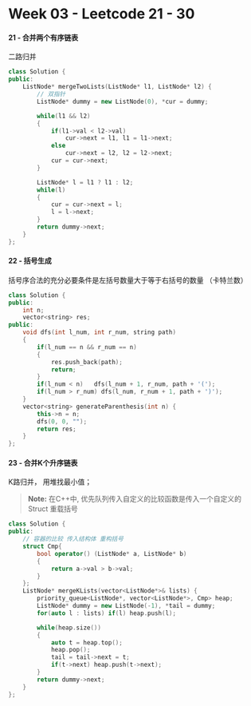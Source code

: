 <!--
 * @Description: 
 * @Versions: 
 * @Author: Vernon Cui
 * @Github: https://github.com/vernon97
 * @Date: 2020-11-20 21:48:53
 * @LastEditors: Vernon Cui
 * @LastEditTime: 2020-11-21 00:21:11
 * @FilePath: /Leetcode-notes/week03.md
-->
# Week 03 - Leetcode 21 - 30

#### 21 - 合并两个有序链表
二路归并

```cpp
class Solution {
public:
    ListNode* mergeTwoLists(ListNode* l1, ListNode* l2) {
        // 双指针 
        ListNode* dummy = new ListNode(0), *cur = dummy;

        while(l1 && l2)
        {
            if(l1->val < l2->val)
                cur->next = l1, l1 = l1->next;
            else
                cur->next = l2, l2 = l2->next;
            cur = cur->next;
        }

        ListNode* l = l1 ? l1 : l2;
        while(l)
        {
            cur = cur->next = l;
            l = l->next;
        }
        return dummy->next;
    }
};
```

#### 22 - 括号生成
括号序合法的充分必要条件是左括号数量大于等于右括号的数量 （卡特兰数）

```cpp
class Solution {
public:
    int n;
    vector<string> res;
public:
    void dfs(int l_num, int r_num, string path)
    {
        if(l_num == n && r_num == n)
        {
            res.push_back(path);
            return;
        }
        if(l_num < n)   dfs(l_num + 1, r_num, path + '(');
        if(l_num > r_num) dfs(l_num, r_num + 1, path + ')');
    }
    vector<string> generateParenthesis(int n) {
        this->n = n;
        dfs(0, 0, "");
        return res;
    }
};
```

#### 23 - 合并K个升序链表

K路归并， 用堆找最小值；
>__Note:__ 在C++中, 优先队列传入自定义的比较函数是传入一个自定义的Struct 重载括号

```cpp
class Solution {
public:
    // 容器的比较 传入结构体 重构括号
    struct Cmp{
        bool operator() (ListNode* a, ListNode* b)
        {
            return a->val > b->val;
        }
    };
    ListNode* mergeKLists(vector<ListNode*>& lists) {
        priority_queue<ListNode*, vector<ListNode*>, Cmp> heap;
        ListNode* dummy = new ListNode(-1), *tail = dummy;
        for(auto l : lists) if(l) heap.push(l);

        while(heap.size())
        {
            auto t = heap.top();
            heap.pop();
            tail = tail->next = t;
            if(t->next) heap.push(t->next);
        }   
        return dummy->next;
    }
};
```

